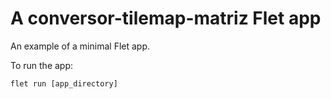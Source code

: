 # A conversor-tilemap-matriz Flet app

An example of a minimal Flet app.

To run the app:

```
flet run [app_directory]
```